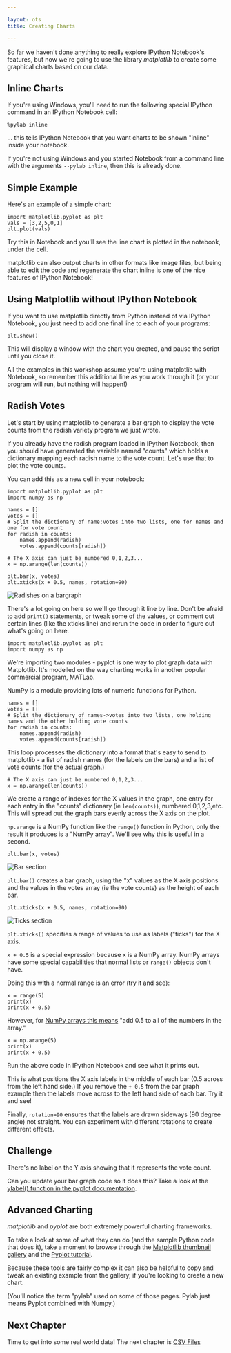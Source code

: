 ```yaml
---

layout: ots
title: Creating Charts

---
```


So far we haven't done anything to really explore IPython Notebook's features, but now we're going to use the library *matplotlib* to create some graphical charts based on our data.

## Inline Charts

If you're using Windows, you'll need to run the following special IPython command in an IPython Notebook cell:

    %pylab inline

... this tells IPython Notebook that you want charts to be shown "inline" inside your notebook.

If you're not using Windows and you started Notebook from a command line with the arguments `--pylab inline`, then this is already done.

## Simple Example

Here's an example of a simple chart:

    import matplotlib.pyplot as plt
    vals = [3,2,5,0,1]
    plt.plot(vals)

Try this in Notebook and you'll see the line chart is plotted in the notebook, under the cell.

matplotlib can also output charts in other formats like image files, but being able to edit the code and regenerate the chart inline is one of the nice features of IPython Notebook!

## Using Matplotlib without IPython Notebook

If you want to use matplotlib directly from Python instead of via IPython Notebook, you just need to add one final line to each of your programs:

    plt.show()

This will display a window with the chart you created, and pause the script until you close it.

All the examples in this workshop assume you're using matplotlib with Notebook, so remember this additional line as you work through it (or your program will run, but nothing will happen!)

## Radish Votes

Let's start by using matplotlib to generate a bar graph to display the vote counts from the radish variety program we just wrote.

If you already have the radish program loaded in IPython Notebook, then you should have generated the variable named "counts" which holds a dictionary mapping each radish name to the vote count. Let's use that to plot the vote counts.

You can add this as a new cell in your notebook:

    import matplotlib.pyplot as plt
    import numpy as np
    
    names = []
    votes = []
    # Split the dictionary of name:votes into two lists, one for names and one for vote count
    for radish in counts:
        names.append(radish)
        votes.append(counts[radish])
    
    # The X axis can just be numbered 0,1,2,3...
    x = np.arange(len(counts))
    
    plt.bar(x, votes)
    plt.xticks(x + 0.5, names, rotation=90)

<img src="../images/radish_bargraph.png" alt="Radishes on a bargraph">
</img>

There's a lot going on here so we'll go through it line by line. Don't be afraid to add `print()` statements, or tweak some of the values, or comment out certain lines (like the xticks line) and rerun the code in order to figure out what's going on here.

    import matplotlib.pyplot as plt
    import numpy as np

We're importing two modules - pyplot is one way to plot graph data with Matplotlib. It's modelled on the way charting works in another popular commercial program, MATLab.

NumPy is a module providing lots of numeric functions for Python.

    names = []
    votes = []
    # Split the dictionary of names->votes into two lists, one holding names and the other holding vote counts
    for radish in counts:
        names.append(radish)
        votes.append(counts[radish])

This loop processes the dictionary into a format that's easy to send to matplotlib - a list of radish names (for the labels on the bars) and a list of vote counts (for the actual graph.)

    # The X axis can just be numbered 0,1,2,3...
    x = np.arange(len(counts))

We create a range of indexes for the X values in the graph, one entry for each entry in the "counts" dictionary (ie `len(counts)`), numbered 0,1,2,3,etc. This will spread out the graph bars evenly across the X axis on the plot.

`np.arange` is a NumPy function like the `range()` function in Python, only the result it produces is a "NumPy array". We'll see why this is useful in a second.

    plt.bar(x, votes)

<img src="../images/radish_barsection.png" alt="Bar section">
</img>

`plt.bar()` creates a bar graph, using the "x" values as the X axis positions and the values in the votes array (ie the vote counts) as the height of each bar.

    plt.xticks(x + 0.5, names, rotation=90)

<img src="../images/radish_ticks.png" alt="Ticks section">
</img>

`plt.xticks()` specifies a range of values to use as labels ("ticks") for the X axis.

`x + 0.5` is a special expression because x is a NumPy array. NumPy arrays have some special capabilities that normal lists or `range()` objects don't have. 

Doing this with a normal range is an error (try it and see):

    x = range(5)
    print(x)
    print(x + 0.5)

However, for [NumPy arrays this means](http://docs.scipy.org/doc/numpy/reference/arrays.ndarray.html#arithmetic-and-comparison-operations) "add 0.5 to all of the numbers in the array."

    x = np.arange(5)
    print(x)
    print(x + 0.5)

Run the above code in IPython Notebook and see what it prints out.

This is what positions the X axis labels in the middle of each bar (0.5 across from the left hand side.) If you remove the `+ 0.5` from the bar graph example then the labels move across to the left hand side of each bar. Try it and see!

Finally, `rotation=90` ensures that the labels are drawn sideways (90 degree angle) not straight. You can experiment with different rotations to create different effects.

## Challenge

There's no label on the Y axis showing that it represents the vote count.

Can you update your bar graph code so it does this? Take a look at the [ylabel() function in the pyplot documentation](http://matplotlib.org/api/pyplot_api.html#matplotlib.pyplot.ylabel).


## Advanced Charting

*matplotlib* and *pyplot* are both extremely powerful charting frameworks.

To take a look at some of what they can do (and the sample Python code that does it), take a moment to browse through the [Matplotlib thumbnail gallery](http://matplotlib.org/gallery.html#pylab_examples) and the [Pyplot tutorial](http://matplotlib.org/users/pyplot_tutorial.html).

Because these tools are fairly complex it can also be helpful to copy and tweak an existing example from the gallery, if you're looking to create a new chart.

(You'll notice the term "pylab" used on some of those pages. Pylab just means Pyplot combined with Numpy.)

## Next Chapter

Time to get into some real world data! The next chapter is [CSV Files](csv.html)
